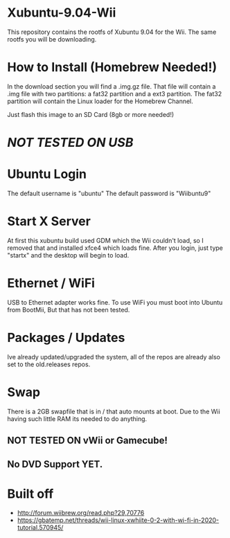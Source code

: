# Xubuntu-9.04-Wii

This repository contains the rootfs of Xubuntu 9.04 for the Wii. The same rootfs you will be downloading.

# How to Install (Homebrew Needed!)
In the download section you will find a .img.gz file. That file will contain a .img file with two partitions: a fat32 partition and a ext3 partition. The fat32 partition will contain the Linux loader for the Homebrew Channel.

Just flash this image to an SD Card (8gb or more needed!)
# *NOT TESTED ON USB*

# Ubuntu Login
The default username is "ubuntu"
The default password is "Wiibuntu9"

# Start X Server
At first this xubuntu build used GDM which the Wii couldn't load, so I removed that and installed xfce4 which loads fine.
After you login, just type "startx" and the desktop will begin to load.

# Ethernet / WiFi
USB to Ethernet adapter works fine. To use WiFi you must boot into Ubuntu from BootMii, But that has not been tested.

# Packages / Updates
Ive already updated/upgraded the system, all of the repos are already also set to the old.releases repos.

# Swap
There is a 2GB swapfile that is in / that auto mounts at boot. Due to the Wii having such little RAM its needed to do anything.

## NOT TESTED ON vWii or Gamecube!

## No DVD Support YET.

# Built off
- http://forum.wiibrew.org/read.php?29,70776
- https://gbatemp.net/threads/wii-linux-xwhiite-0-2-with-wi-fi-in-2020-tutorial.570945/
